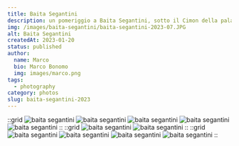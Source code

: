 ```yaml
---
title: Baita Segantini
description: un pomeriggio a Baita Segantini, sotto il Cimon della pala
img: /images/baita-segantini/baita-segantini-2023-07.JPG
alt: Baita Segantini
createdAt: 2023-01-20
status: published
author:
  name: Marco
  bio: Marco Bonomo
  img: images/marco.png
tags:
  - photography
category: photos
slug: baita-segantini-2023
---
```


::grid
![baita segantini](/images/baita-segantini/baita-segantini-2023-01.JPG)
![baita segantini](/images/baita-segantini/baita-segantini-2023-02.JPG)
![baita segantini](/images/baita-segantini/baita-segantini-2023-03.JPG)
![baita segantini](/images/baita-segantini/baita-segantini-2023-04.JPG)
![baita segantini](/images/baita-segantini/baita-segantini-2023-05.JPG)
::
::grid
![baita segantini](/images/baita-segantini/baita-segantini-2023-06.JPG)
![baita segantini](/images/baita-segantini/baita-segantini-2023-07.JPG)
::
::grid
![baita segantini](/images/baita-segantini/baita-segantini-2023-08.JPG)
![baita segantini](/images/baita-segantini/baita-segantini-2023-09.JPG)
![baita segantini](/images/baita-segantini/baita-segantini-2023-10.JPG)
![baita segantini](/images/baita-segantini/baita-segantini-2023-11.JPG)
::

